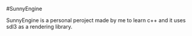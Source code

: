 #SunnyEngine

SunnyEngine is a personal peroject made by me to learn c++ and it uses sdl3 as a rendering library.

